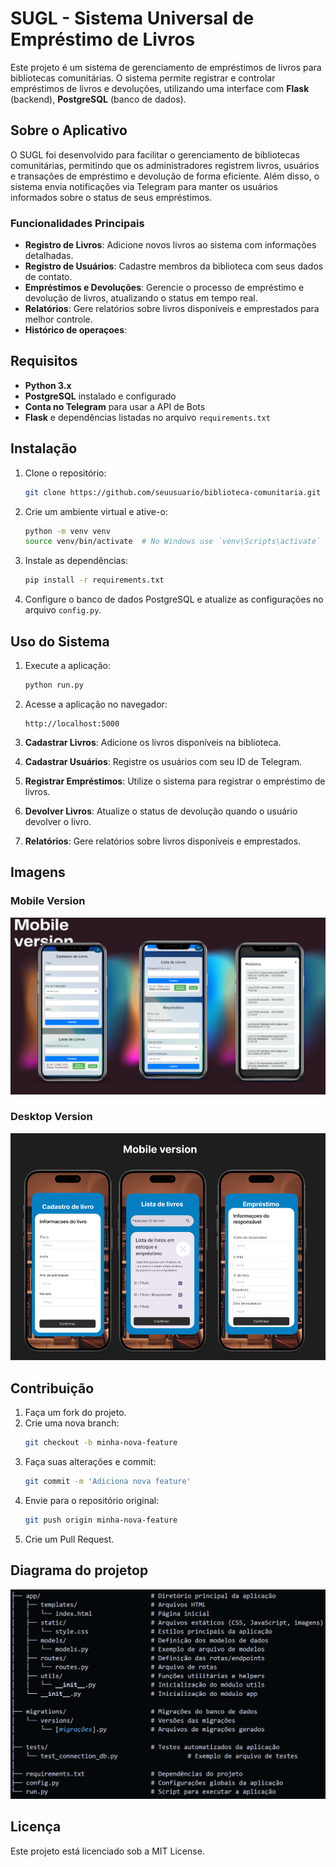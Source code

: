 # SUGL - Sistema Universal de Empréstimo de Livros

Este projeto é um sistema de gerenciamento de empréstimos de livros para bibliotecas comunitárias. O sistema permite registrar e controlar empréstimos de livros e devoluções, utilizando uma interface com **Flask** (backend), **PostgreSQL** (banco de dados).

## Sobre o Aplicativo

O SUGL foi desenvolvido para facilitar o gerenciamento de bibliotecas comunitárias, permitindo que os administradores registrem livros, usuários e transações de empréstimo e devolução de forma eficiente. Além disso, o sistema envia notificações via Telegram para manter os usuários informados sobre o status de seus empréstimos.

### Funcionalidades Principais

- **Registro de Livros**: Adicione novos livros ao sistema com informações detalhadas.
- **Registro de Usuários**: Cadastre membros da biblioteca com seus dados de contato.
- **Empréstimos e Devoluções**: Gerencie o processo de empréstimo e devolução de livros, atualizando o status em tempo real.
- **Relatórios**: Gere relatórios sobre livros disponíveis e emprestados para melhor controle.
- **Histórico de operaçoes**: 


## Requisitos

- **Python 3.x**
- **PostgreSQL** instalado e configurado
- **Conta no Telegram** para usar a API de Bots
- **Flask** e dependências listadas no arquivo `requirements.txt`

## Instalação

1. Clone o repositório:
    ```bash
    git clone https://github.com/seuusuario/biblioteca-comunitaria.git
    ```

2. Crie um ambiente virtual e ative-o:
    ```bash
    python -m venv venv
    source venv/bin/activate  # No Windows use `venv\Scripts\activate`
    ```

3. Instale as dependências:
    ```bash
    pip install -r requirements.txt
    ```

4. Configure o banco de dados PostgreSQL e atualize as configurações no arquivo `config.py`.

## Uso do Sistema

1. Execute a aplicação:
    ```bash
    python run.py
    ```

2. Acesse a aplicação no navegador:
    ```
    http://localhost:5000
    ```

3. **Cadastrar Livros**: Adicione os livros disponíveis na biblioteca.
4. **Cadastrar Usuários**: Registre os usuários com seu ID de Telegram.
5. **Registrar Empréstimos**: Utilize o sistema para registrar o empréstimo de livros.
6. **Devolver Livros**: Atualize o status de devolução quando o usuário devolver o livro.
7. **Relatórios**: Gere relatórios sobre livros disponíveis e emprestados.

## Imagens

### Mobile Version
![Mobile Version](app/static/images/mobile.png)

### Desktop Version
![Desktop Version](app/static/images/mobile1.png)

## Contribuição

1. Faça um fork do projeto.
2. Crie uma nova branch:
    ```bash
    git checkout -b minha-nova-feature
    ```
3. Faça suas alterações e commit:
    ```bash
    git commit -m 'Adiciona nova feature'
    ```
4. Envie para o repositório original:
    ```bash
    git push origin minha-nova-feature
    ```
5. Crie um Pull Request.


## Diagrama do projetop

![Der](app/static/images/der.png)


## Licença

Este projeto está licenciado sob a MIT License.
